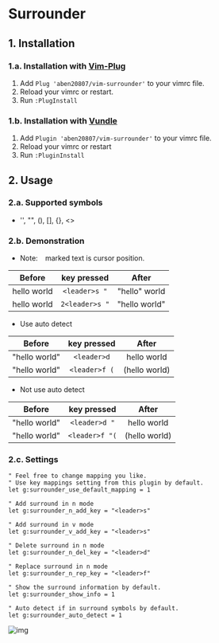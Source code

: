 # Surrounder

## 1. Installation
### 1.a. Installation with [Vim-Plug](https://github.com/junegunn/vim-plug)
1. Add `Plug 'aben20807/vim-surrounder'` to your vimrc file.
2. Reload your vimrc or restart.
3. Run `:PlugInstall`

### 1.b. Installation with [Vundle](https://github.com/VundleVim/Vundle.vim)
1. Add `Plugin 'aben20807/vim-surrounder'` to your vimrc file.
2. Reload your vimrc or restart
3. Run `:PluginInstall`

## 2. Usage
### 2.a. Supported symbols
+ '', "", (), [], {}, <>

### 2.b. Demonstration
+ Note: ` ` marked text is cursor position.

|Before|key pressed|After|
|:-:|:-:|:-:|
|h`e`llo world   | `<leader>s "`   |  "h`e`llo" world|
|h`e`llo world   | `2<leader>s "`  | "h`e`llo world"|

+ Use auto detect

|Before|key pressed|After|
|:-:|:-:|:-:|
|"h`e`llo world" | `<leader>d`     |  h`e`llo world|
|"h`e`llo world" | `<leader>f (`   | (h`e`llo world)|

+ Not use auto detect

|Before|key pressed|After|
|:-:|:-:|:-:|
|"h`e`llo world" | `<leader>d "`   |  h`e`llo world|
|"h`e`llo world" | `<leader>f "(`  | (h`e`llo world)|

### 2.c. Settings
```vim
" Feel free to change mapping you like.
" Use key mappings setting from this plugin by default.
let g:surrounder_use_default_mapping = 1

" Add surround in n mode
let g:surrounder_n_add_key = "<leader>s"

" Add surround in v mode
let g:surrounder_v_add_key = "<leader>s"

" Delete surround in n mode
let g:surrounder_n_del_key = "<leader>d"

" Replace surround in n mode
let g:surrounder_n_rep_key = "<leader>f"

" Show the surround information by default.
let g:surrounder_show_info = 1

" Auto detect if in surround symbols by default.
let g:surrounder_auto_detect = 1
```

![img](https://imgur.com/DR5QWxl.png)
